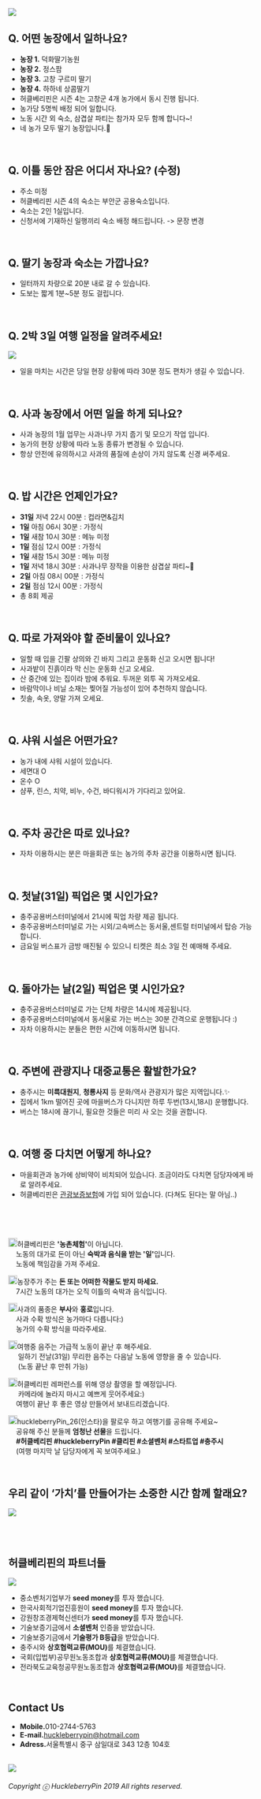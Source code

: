 <img src="https://raw.githubusercontent.com/SUWANKIM/ReadMe_season4/master/gochang.png">

<br>

## Q. 어떤 농장에서 일하나요? 
- <b>농장 1.</b> 덕화딸기농원
- <b>농장 2.</b> 정스팜
- <b>농장 3.</b> 고창 구르미 딸기
- <b>농장 4.</b> 하하네 상콤딸기
- 허클베리핀은 시즌 4는 고창군 4개 농가에서 동시 진행 됩니다.
- 농가당 5명씩 배정 되어 일합니다.
- 노동 시간 외 숙소, 삼겹살 파티는 참가자 모두 함께 합니다~!
- 네 농가 모두 딸기 농장입니다.🍓

<br>

## Q. 이틀 동안 잠은 어디서 자나요? (수정)
- 주소 미정
- 허클베리핀 시즌 4의 숙소는 부안군 공용숙소입니다.
- 숙소는 2인 1실입니다.
- 신청서에 기재하신 일행끼리 숙소 배정 해드립니다. -> 문장 변경

<br>

## Q. 딸기 농장과 숙소는 가깝나요?

- 일터까지 차량으로 20분 내로 갈 수 있습니다.
- 도보는 짧게 1분~5분 정도 걸립니다.

<br>

## Q. 2박 3일 여행 일정을 알려주세요!

<img src="https://raw.githubusercontent.com/SUWANKIM/ReadMe_season2/master/processsssfinnnn.png">

- 일을 마치는 시간은 당일 현장 상황에 따라 30분 정도 편차가 생길 수 있습니다. 

<br>

## Q. 사과 농장에서 어떤 일을 하게 되나요?
 
- 사과 농장의 1월 업무는 사과나무 가지 줍기 및 모으기 작업 입니다.<br> 
- 농가의 현장 상황에 따라 노동 종류가 변경될 수 있습니다.<br>
- 항상 안전에 유의하시고 사과의 품질에 손상이 가지 않도록 신경 써주세요.

<br>

## Q. 밥 시간은 언제인가요? 

- <b>31일</b>  저녁 22시 00분 : 컵라면&김치
- <b>1일</b>  아침 06시 30분 : 가정식
- <b>1일</b>  새참 10시 30분 : 메뉴 미정
- <b>1일</b>  점심 12시 00분 : 가정식
- <b>1일</b>  새참 15시 30분 : 메뉴 미정
- <b>1일</b>  저녁 18시 30분 : 사과나무 장작을 이용한 삼겹살 파티~🥓
- <b>2일</b> 아침 08시 00분 : 가정식
- <b>2일</b> 점심 12시 00분 : 가정식
- 총 8회 제공

<br>

## Q. 따로 가져와야 할 준비물이 있나요?

- 일할 때 입을 긴팔 상의와 긴 바지 그리고 운동화 신고 오시면 됩니다!
- 사과밭이 진흙이라 막 신는 운동화 신고 오세요.
- 산 중간에 있는 집이라 밤에 추워요. 두꺼운 외투 꼭 가져오세요.
- 바람막이나 비닐 소재는 찢어질 가능성이 있어 추천하지 않습니다.
- 칫솔, 속옷, 양말 가져 오세요.

<br>

## Q. 샤워 시설은 어떤가요?

- 농가 내에 샤워 시설이 있습니다.
- 세면대 O
- 온수 O
- 샴푸, 린스, 치약, 비누, 수건, 바디워시가 기다리고 있어요.

<br>

## Q. 주차 공간은 따로 있나요?

- 자차 이용하시는 분은 마을회관 또는 농가의 주차 공간을 이용하시면 됩니다.

<br>

## Q. 첫날(31일) 픽업은 몇 시인가요?

- 충주공용버스터미널에서 21시에 픽업 차량 제공 됩니다.
- 충주공용버스터미널로 가는 시외/고속버스는 동서울,센트럴 터미널에서 탑승 가능합니다.
- 금요일 버스표가 금방 매진될 수 있으니 티켓은 최소 3일 전 예매해 주세요.

<br>

## Q. 돌아가는 날(2일) 픽업은 몇 시인가요?

- 충주공용버스터미널로 가는 단체 차량은 14시에 제공됩니다.
- 충주공용버스터미널에서 동서울로 가는 버스는 30분 간격으로 운행됩니다 :)
- 자차 이용하시는 분들은 편한 시간에 이동하시면 됩니다.

<br>

## Q. 주변에 관광지나 대중교통은 활발한가요?

- 충주시는 <b>미륵대원지</b>, <b>청룡사지</b> 등 문화/역사 관광지가 많은 지역입니다.✨
- 집에서 1km 떨어진 곳에 마을버스가 다니지만 하루 두번(13시,18시) 운행합니다. 
- 버스는 18시에 끊기니, 필요한 것들은 미리 사 오는 것을 권합니다.

<br>

## Q. 여행 중 다치면 어떻게 하나요?

- 마을회관과 농가에 상비약이 비치되어 있습니다. 조금이라도 다치면 담당자에게 바로 알려주세요.
- 허클베리핀은 [관광보증보험](https://raw.githubusercontent.com/SUWANKIM/ReadMe/master/insurance.png)에 가입 되어 있습니다. (다쳐도 된다는 말 아님..)

<br>
<br>
<br>

<p><img src="https://raw.githubusercontent.com/SUWANKIM/ReadMe/master/pin.jpg" alt="라라라" 
        width="18" height="18">허클베리핀은 <b>'농촌체험'</b>이 아닙니다. <br>&nbsp;&nbsp;&nbsp;&nbsp;노동의 대가로 돈이 아닌 <b>숙박과 음식을 받는 '일'</b>입니다. <br>&nbsp;&nbsp;&nbsp;&nbsp;노동에 책임감을 가져 주세요.</p>



<p><img src="https://raw.githubusercontent.com/SUWANKIM/ReadMe/master/pin.jpg" alt="라라라" 
        width="18" height="18">농장주가 주는 <b>돈 또는 어떠한 작물도 받지 마세요.</b> <br>&nbsp;&nbsp;&nbsp;&nbsp;7시간 노동의 대가는 오직 이틀의 숙박과 음식입니다.</p>
        


<p><img src="https://raw.githubusercontent.com/SUWANKIM/ReadMe/master/pin.jpg" alt="라라라" 
        width="18" height="18">사과의 품종은 <b>부사</b>와 <b>홍로</b>입니다.<br>&nbsp;&nbsp;&nbsp;&nbsp;사과 수확 방식은 농가마다 다릅니다:)<br>&nbsp;&nbsp;&nbsp;&nbsp;농가의 수확 방식을 따라주세요.</p>

<p><img src="https://raw.githubusercontent.com/SUWANKIM/ReadMe/master/pin.jpg" alt="라라라" 
        width="18" height="18">여행중 음주는 가급적 노동이 끝난 후 해주세요. <br>&nbsp;&nbsp;&nbsp;&nbsp; 일하기 전날(31일) 무리한 음주는 다음날 노동에 영향을 줄 수 있습니다. <br>&nbsp;&nbsp;&nbsp;&nbsp; (노동 끝난 후 만취 가능) </p>
        
        
<p><img src="https://raw.githubusercontent.com/SUWANKIM/ReadMe/master/pin.jpg" alt="라라라" 
        width="18" height="18">허클베리핀 레퍼런스를 위해 영상 촬영을 할 예정입니다.<br>&nbsp;&nbsp;&nbsp;&nbsp; 카메라에 놀라지 마시고 예쁘게 웃어주세요:) <br>&nbsp;&nbsp;&nbsp;&nbsp;여행이 끝난 후 좋은 영상 만들어서 보내드리겠습니다.</p>
        

<p><img src="https://raw.githubusercontent.com/SUWANKIM/ReadMe/master/pin.jpg" alt="라라라" 
       width="18" height="18">huckleberryPin_26(인스타)을 팔로우 하고 여행기를 공유해 주세요~<br>&nbsp;&nbsp;&nbsp;&nbsp;공유해 주신 분들께 <b>엄청난 선물</b>을 드립니다.<br>&nbsp;&nbsp;&nbsp;&nbsp;<b>#허클베리핀 #huckleberryPin #클리핀 #소셜벤처 #스타트업 #충주시</b><br>&nbsp;&nbsp;&nbsp;&nbsp;(여행 마지막 날 담당자에게 꼭 보여주세요.)</p>        


<br>


## 우리 같이 ‘가치’를 만들어가는 소중한 시간 함께 할래요?

<img src="https://raw.githubusercontent.com/SUWANKIM/ReadMe_season2/master/catchp.png">


<br><br>


## 허클베리핀의 파트너들

<img src="https://raw.githubusercontent.com/SUWANKIM/ReadMe_season2/master/logooooooo.png">

- 중소벤처기업부가 <b>seed money</b>를 투자 했습니다.<br>
- 한국사회적기업진흥원이 <b>seed money</b>를 투자 했습니다.<br>
- 강원창조경제혁신센터가 <b>seed money</b>를 투자 했습니다.<br>
- 기술보증기금에서 <b>소셜벤처</b> 인증을 받았습니다.<br>
- 기술보증기금에서 <b>기술평가 B등급</b>을 받았습니다.<br>
- 충주시와 <b>상호협력교류(MOU)</b>를 체결했습니다.
- 국회(입법부)공무원노동조합과 <b>상호협력교류(MOU)</b>를 체결했습니다.
- 전라북도교육청공무원노동조합과 <b>상호협력교류(MOU)</b>를 체결했습니다.

<br>

## Contact Us

- <b>Mobile.</b>010-2744-5763
- <b>E-mail.</b>huckleberrypin@hotmail.com
- <b>Adress.</b>서울특별시 중구 삼일대로 343 12층 104호

<br>


<img src="https://raw.githubusercontent.com/SUWANKIM/ReadMe/master/under_pin.png">



<h6>Copyright ⓒ HuckleberryPin 2019 All rights reserved.</h6>
